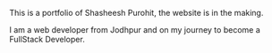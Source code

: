 This is a portfolio of Shasheesh Purohit, the website is in the making.

I am a web developer from Jodhpur and on my journey to become a FullStack Developer.

